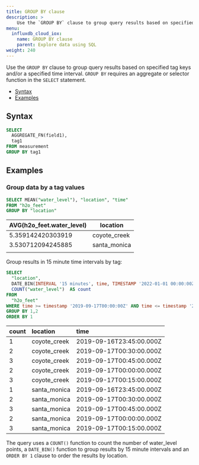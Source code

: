 ```yaml
---
title: GROUP BY clause
description: > 
    Use the `GROUP BY` clause to group query results based on specified tag keys and/or a specified time interval.
menu:
  influxdb_cloud_iox:
    name: GROUP BY clause
    parent: Explore data using SQL
weight: 240
---
```


Use the `GROUP BY` clause to group query results based on specified tag keys and/or a specified time interval. `GROUP BY` requires an aggregate or selector function in the `SELECT` statement.

- [Syntax](#syntax)
- [Examples](#examples)

## Syntax

```sql
SELECT
  AGGREGATE_FN(field1),
  tag1
FROM measurement
GROUP BY tag1
```

## Examples

### Group data by a tag values

```sql
SELECT MEAN("water_level"), "location", "time"
FROM "h2o_feet" 
GROUP BY "location"
```
| AVG(h2o_feet.water_level) | location     |
| :------------------------ | ------------ |
| 5.359142420303919         | coyote_creek |
| 3.530712094245885         | santa_monica |
      |

Group results in 15 minute time intervals by tag:

```sql
SELECT
  "location",
  DATE_BIN(INTERVAL '15 minutes', time, TIMESTAMP '2022-01-01 00:00:00Z') AS time,
  COUNT("water_level")  AS count
FROM 
  "h2o_feet"
WHERE time >= timestamp '2019-09-17T00:00:00Z' AND time <= timestamp '2019-09-17T01:00:00Z'
GROUP BY 1,2
ORDER BY 1
```

| count | location     | time                     |
| :---- | :----------- | :----------------------- |
| 1     | coyote_creek | 2019-09-16T23:45:00.000Z |
| 2     | coyote_creek | 2019-09-17T00:30:00.000Z |
| 3     | coyote_creek | 2019-09-17T00:45:00.000Z |
| 2     | coyote_creek | 2019-09-17T00:00:00.000Z |
| 3     | coyote_creek | 2019-09-17T00:15:00.000Z |
| 1     | santa_monica | 2019-09-16T23:45:00.000Z |
| 2     | santa_monica | 2019-09-17T00:30:00.000Z |
| 3     | santa_monica | 2019-09-17T00:45:00.000Z |
| 2     | santa_monica | 2019-09-17T00:00:00.000Z |
| 3     | santa_monica | 2019-09-17T00:15:00.000Z |

The query uses a `COUNT()` function to count the number of water_level points, a `DATE_BIN()` function to group results by 15 minute intervals and an `ORDER BY 1` clause to order the results by location.
